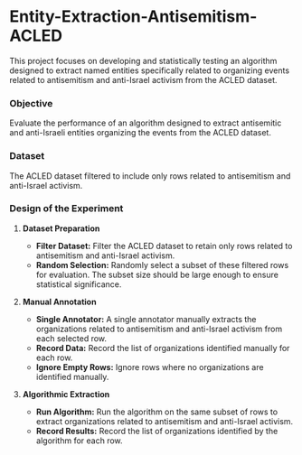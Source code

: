 # Entity-Extraction-Antisemitism-ACLED

This project focuses on developing and statistically testing an algorithm designed to extract named entities specifically related to organizing events related to antisemitism and anti-Israel activism from the ACLED dataset. 

### Objective
Evaluate the performance of an algorithm designed to extract antisemitic and anti-Israeli entities organizing the events from the ACLED dataset.

### Dataset
The ACLED dataset filtered to include only rows related to antisemitism and anti-Israel activism.

### Design of the Experiment

1. **Dataset Preparation**
   - **Filter Dataset:** Filter the ACLED dataset to retain only rows related to antisemitism and anti-Israel activism.
   - **Random Selection:** Randomly select a subset of these filtered rows for evaluation. The subset size should be large enough to ensure statistical significance.

2. **Manual Annotation**
   - **Single Annotator:** A single annotator manually extracts the organizations related to antisemitism and anti-Israel activism from each selected row.
   - **Record Data:** Record the list of organizations identified manually for each row.
   - **Ignore Empty Rows:** Ignore rows where no organizations are identified manually.

3. **Algorithmic Extraction**
   - **Run Algorithm:** Run the algorithm on the same subset of rows to extract organizations related to antisemitism and anti-Israel activism.
   - **Record Results:** Record the list of organizations identified by the algorithm for each row.

 
